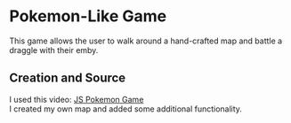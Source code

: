 # Pokemon-Like Game

This game allows the user to walk around a hand-crafted map and battle a draggle with their emby.  

## Creation and Source
  
I used this video: [JS Pokemon Game](https://www.youtube.com/watch?v=yP5DKzriqXA&t=12345s)  
I created my own map and added some additional functionality.  
